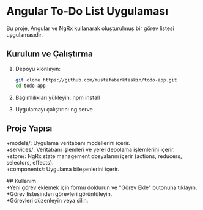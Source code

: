# Angular To-Do List Uygulaması

Bu proje, Angular ve NgRx kullanarak oluşturulmuş bir görev listesi uygulamasıdır.

## Kurulum ve Çalıştırma

1. Depoyu klonlayın:
   ```bash
   git clone https://github.com/mustafaberktaskin/todo-app.git
   cd todo-app


2. Bağımlılıkları yükleyin:
   npm install 

3. Uygulamayı çalıştırın:
   ng serve 

## Proje Yapısı
+models/: Uygulama veritabanı modellerini içerir.  
+services/: Veritabanı işlemleri ve yerel depolama işlemlerini içerir.  
+store/: NgRx state management dosyalarını içerir (actions, reducers, selectors, effects).  
+components/: Uygulama bileşenlerini içerir.

## Kullanım  
+Yeni görev eklemek için formu doldurun ve "Görev Ekle" butonuna tıklayın.  
+Görev listesinden görevleri görüntüleyin.  
+Görevleri düzenleyin veya silin.  

